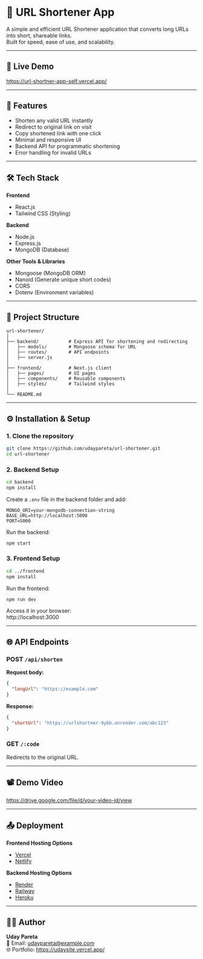 # 🔗 URL Shortener App

A simple and efficient URL Shortener application that converts long URLs into short, shareable links.  
Built for speed, ease of use, and scalability.

---

## 🚀 Live Demo
https://url-shortner-app-self.vercel.app/

---

## 📌 Features
- Shorten any valid URL instantly
- Redirect to original link on visit
- Copy shortened link with one click
- Minimal and responsive UI
- Backend API for programmatic shortening
- Error handling for invalid URLs

---

## 🛠 Tech Stack

**Frontend**  
- React.js
- Tailwind CSS (Styling)  

**Backend**  
- Node.js  
- Express.js  
- MongoDB (Database)  

**Other Tools & Libraries**  
- Mongoose (MongoDB ORM)  
- Nanoid (Generate unique short codes)  
- CORS  
- Dotenv (Environment variables)  

---

## 📂 Project Structure
```
url-shortener/
│
├── backend/           # Express API for shortening and redirecting
│   ├── models/        # Mongoose schema for URL
│   ├── routes/        # API endpoints
│   ├── server.js
│
├── frontend/          # Next.js client
│   ├── pages/         # UI pages
│   ├── components/    # Reusable components
│   ├── styles/        # Tailwind styles
│
└── README.md
```

---

## ⚙️ Installation & Setup

### 1. Clone the repository
```bash
git clone https://github.com/udaypareta/url-shortener.git
cd url-shortener
```

### 2. Backend Setup
```bash
cd backend
npm install
```
Create a `.env` file in the backend folder and add:
```env
MONGO_URI=your-mongodb-connection-string
BASE_URL=http://localhost:5000
PORT=5000
```
Run the backend:
```bash
npm start
```

### 3. Frontend Setup
```bash
cd ../frontend
npm install
```
Run the frontend:
```bash
npm run dev
```
Access it in your browser:  
http://localhost:3000

---

## 🌐 API Endpoints

### **POST** `/api/shorten`
**Request body:**
```json
{
  "longUrl": "https://example.com"
}
```
**Response:**
```json
{
  "shortUrl": "https://urlshortner-9ybb.onrender.com/abc123"
}
```

### **GET** `/:code`
Redirects to the original URL.

---

## 📽 Demo Video
https://drive.google.com/file/d/your-video-id/view

---

## 📤 Deployment

**Frontend Hosting Options**  
- [Vercel](https://vercel.com/)  
- [Netlify](https://www.netlify.com/)  

**Backend Hosting Options**  
- [Render](https://render.com/)  
- [Railway](https://railway.app/)  
- [Heroku](https://www.heroku.com/)  

---

## 👨‍💻 Author
**Uday Pareta**  
📧 Email: udaypareta@example.com  
🌐 Portfolio: https://udaysite.vercel.app/
